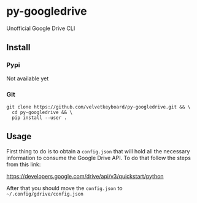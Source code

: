 # py-googledrive

Unofficial Google Drive CLI

## Install

### Pypi

Not available yet

### Git

```
git clone https://github.com/velvetkeyboard/py-googledrive.git && \
  cd py-googledrive && \
  pip install --user .
```

## Usage

First thing to do is to obtain a `config.json` that will hold all the necessary
information to consume the Google Drive API. To do that follow the steps from
this link:

https://developers.google.com/drive/api/v3/quickstart/python

After that you should move the `config.json` to `~/.config/gdrive/config.json`

